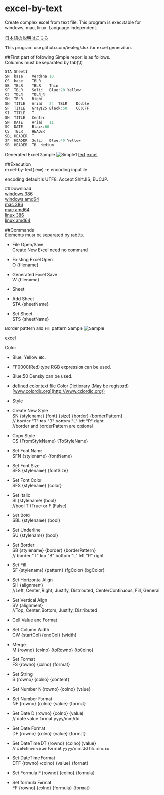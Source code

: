 # excel-by-text
Create complex excel from text file. This program is executable for windows, mac, linux. Language independent.

[日本語の説明はこちら](https://github.com/mikeshimura/excel-by-text/wiki/%E6%97%A5%E6%9C%AC%E8%AA%9E%E8%AA%AC%E6%98%8E)

This program use github.com/tealeg/xlsx for excel generation.

##First part of following Simple report is as follows.  
Columns must be separated by tab(\t).

```go
STA	Sheet1
SN	base	Verdana	10
CS	base	TBLR
SB	TBLR	TBLR	Thin
SF	TBLR	Solid	Blue:20	Yellow
CS	TBLR	TBLR_R
SH	TBLR	Right
SN	TITLE	Arial	24	TBLR	Double
SF	TITLE	Gray125	Black:50	CCCCFF
SI	TITLE	T
SH	TITLE	Center
SN	DATE	Arial	11
SC	DATE	Black:60
CS	TBLR	HEADER
SBL	HEADER	T
SF	HEADER	Solid	Blue:40	Yellow
SB	HEADER	TB	Medium
```

Generated Excel Sample
![Simple1](https://bytebucket.org/mikeshimura/goreport/wiki/image/simple1text.jpg "Simple1")
[text](https://bytebucket.org/mikeshimura/goreport/wiki/excel-by-text/simple1.txt)
[excel](https://bytebucket.org/mikeshimura/goreport/wiki/excel-by-text/simple1.xlsx)

##Execution  
excel-by-text(.exe) -e encoding inputfile

encoding default is UTF8. Accept ShiftJIS, EUCJP.

##Download  
[windows 386](https://bytebucket.org/mikeshimura/goreport/wiki/excel-by-text/excel-by-text_windows_386.exe)  
[windows amd64](https://bytebucket.org/mikeshimura/goreport/wiki/excel-by-text/excel-by-text_windows_amd64.exe)  
[mac 386](https://bytebucket.org/mikeshimura/goreport/wiki/excel-by-text/excel-by-text_darwin_386)  
[mac amd64](https://bytebucket.org/mikeshimura/goreport/wiki/excel-by-text/excel-by-text_darwin_386)  
[linux 386](https://bytebucket.org/mikeshimura/goreport/wiki/excel-by-text/excel-by-text_linux_386)  
[linux amd64](https://bytebucket.org/mikeshimura/goreport/wiki/excel-by-text/excel-by-text_linux_amd64)  

##Commands  
Elements must be separated by tab(\t).

- File Open/Save  
 Create New Excel need no command
 - Existing Excel Open  
  O {filename}  

 - Generated Excel Save  
 W {filename}

- Sheet
 - Add Sheet  
 STA {sheetName}  
 - Set Sheet  
 STS {sheetName}  

 Border pattern and Fill pattern Sample
 ![Sample](https://bytebucket.org/mikeshimura/goreport/wiki/image/parameter2.jpg "Sample")

 [excel](https://bytebucket.org/mikeshimura/goreport/wiki/excel/parameter2.xlsx)  

Color  

- Blue, Yellow etc.  

- FF0000(Red) type RGB expression can be used.  

- Blue:50 Density can be used.

- [defined color text file](https://bytebucket.org/mikeshimura/goreport/wiki/excel/color.txt)
 Color Dictionary (May be registerd)  [www.colordic.org](http://www.colordic.org/)

- Style  
 - Create New Style     
 SN {stylename} {font} {size} {border} {borderPattern}  
 // border "T" top  "B" bottom  "L" left  "R" right  
 //border and borderPattern are optional  

 - Copy Style  
 CS {FromStyleName} {ToStyleName}  

 - Set Font Name  
 SFN {stylename} {fontName}  

 - Set Font Size    
 SFS {stylename} {fontSize}  

 - Set Font Color    
 SFS {stylename} {color}  

 - Set Italic    
 SI {stylename} {bool}  
 //bool T (True) or F (False)  

 - Set Bold     
 SBL {stylename} {bool}  

 - Set Underline   
 SU {stylename} {bool}  

 - Set Border    
 SB {stylename} {border} {borderPattern}  
 // border "T" top  "B" bottom  "L" left  "R" right  

 - Set Fill   
 SF {stylename} {pattern} {fgColor} {bgColor}  

 - Set Horizontal Align   
 SH {alignment}  
 //Left, Center, Right, Justify, Distributed, CenterContinuous, Fill, General  

 - Set Vertical Align   
 SV {alignment}  
 //Top, Center, Bottom, Justify, Distributed  

- Cell Value and Format  

 - Set Column Width  
 CW {startCol} {endCol} {width}  

 - Merge  
 M {rowno} {colno} {toRowno} {toColno}  

 - Set Format  
 FS {rowno} {colno} {format}  

 - Set String  
 S {rowno} {colno} {content}  

 - Set Number
 N {rowno} {colno} {value}  

 - Set Number Format  
 NF {rowno} {colno} {value} {format}  

 - Set Date
 D {rowno} {colno} {value}  
 // date value format yyyy/mm/dd

 - Set Date Format  
 DF {rowno} {colno} {value} {format}

 - Set DateTime
 DT {rowno} {colno} {value}  
 // datetime value format yyyy/mm/dd hh:mm:ss  

 - Set DateTime Format  
 DTF {rowno} {colno} {value} {format}

 - Set Formula
 F {rowno} {colno} {formula}  

 - Set formula Format  
 FF {rowno} {colno} {formula}  {format}
